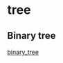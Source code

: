 # tree


## Binary tree
   [binary_tree](https://github.com/smilextay/tree/tree/master/src/binarytree/readme.md)


